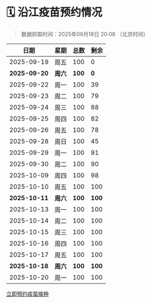 # 🗓️ 沿江疫苗预约情况

> 数据抓取时间：2025年09月18日 20:08 （北京时间）

| 日期 | 星期 | 总数 | 剩余 |
|------|------|------|------|
| 2025-09-19 | 周五 | 100 | 0 |
| **2025-09-20** | **周六** | **100** | **0** |
| 2025-09-22 | 周一 | 100 | 39 |
| 2025-09-23 | 周二 | 100 | 79 |
| 2025-09-24 | 周三 | 100 | 88 |
| 2025-09-25 | 周四 | 100 | 82 |
| 2025-09-26 | 周五 | 100 | 78 |
| 2025-09-28 | 周日 | 100 | 45 |
| 2025-09-29 | 周一 | 100 | 91 |
| 2025-09-30 | 周二 | 100 | 90 |
| 2025-10-09 | 周四 | 100 | 98 |
| 2025-10-10 | 周五 | 100 | 100 |
| **2025-10-11** | **周六** | **100** | **100** |
| 2025-10-13 | 周一 | 100 | 100 |
| 2025-10-14 | 周二 | 100 | 100 |
| 2025-10-15 | 周三 | 100 | 100 |
| 2025-10-16 | 周四 | 100 | 100 |
| 2025-10-17 | 周五 | 100 | 100 |
| **2025-10-18** | **周六** | **100** | **100** |
| 2025-10-20 | 周一 | 100 | 100 |


<div class="button-container">
<a class="btn" href="http://yfzweb.ishequ.net/#/login" target="_blank">立即预约疫苗接种</a>
</div>
